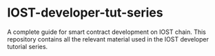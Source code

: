# IOST-developer-tut-series
A complete guide for smart contract development on IOST chain. This repository contains all the relevant material used in the IOST developer tutorial series.
